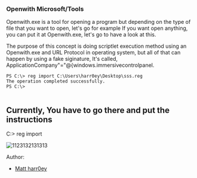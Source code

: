 ### Openwith  Microsoft/Tools 
Openwith.exe is a tool for opening a program but depending on the type of file that you want to open, let's go for example
If you want open anything, you can put it at Openwith.exe, let's go to have a look at this.

The purpose of this concept is doing scriptlet execution method using an Openwith.exe and URL Protocol in operating system, but all of that can happen by using a fake siginature, It's called, ApplicationCompany"="@{windows.immersivecontrolpanel.
```
PS C:\> reg import C:\Users\harr0ey\Desktop\sss.reg
The operation completed successfully.
PS C:\>
 
```

## Currently, You have to go there and put the instructions
C:\> reg import 
 
 
![1123132131313](https://user-images.githubusercontent.com/25440152/47610730-ecd49000-da5c-11e8-8700-0092788312cd.PNG)
 

Author:
* [Matt harr0ey ](https://twitter.com/harr0ey)
